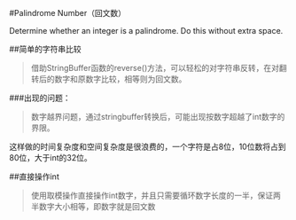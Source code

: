 #Palindrome Number（回文数）

Determine whether an integer is a palindrome. Do this without extra space.

##简单的字符串比较

>借助StringBuffer函数的reverse()方法，可以轻松的对字符串反转，在对翻转后的数字和原数字比较，相等则为回文数。

###出现的问题：

>数字越界问题，通过stringbuffer转换后，可能出现按数字超越了int数字的界限。

这样做的时间复杂度和空间复杂度是很浪费的，一个字符是占8位，10位数将占到80位，大于int的32位。

##直接操作int

>使用取模操作直接操作int数字，并且只需要循环数字长度的一半，保证两半数字大小相等，即数字就是回文数